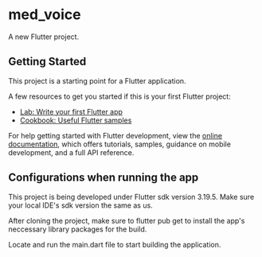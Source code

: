 # med_voice

A new Flutter project.

## Getting Started

This project is a starting point for a Flutter application.

A few resources to get you started if this is your first Flutter project:

- [Lab: Write your first Flutter app](https://docs.flutter.dev/get-started/codelab)
- [Cookbook: Useful Flutter samples](https://docs.flutter.dev/cookbook)

For help getting started with Flutter development, view the
[online documentation](https://docs.flutter.dev/), which offers tutorials,
samples, guidance on mobile development, and a full API reference.

## Configurations when running the app

This project is being developed under Flutter sdk version 3.19.5. Make sure your local IDE's sdk version the same as us.

After cloning the project, make sure to flutter pub get to install the app's neccessary library packages for the build.

Locate and run the main.dart file to start building the application.
